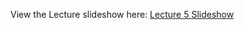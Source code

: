 View the Lecture slideshow here: [Lecture 5 Slideshow](https://gitpitch.com/CWRU-EECS301/Documentation/master?p=/Lectures/Lecture05)
